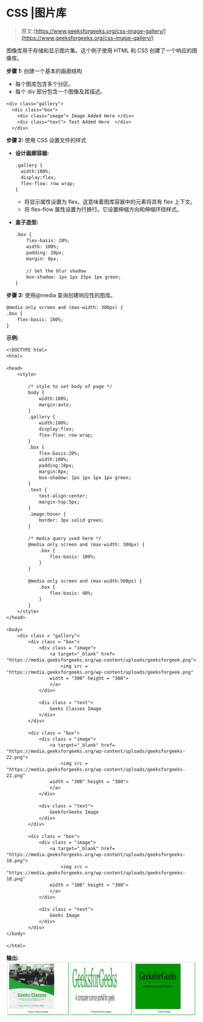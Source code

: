# CSS |图片库

> 原文:[https://www.geeksforgeeks.org/css-image-gallery/](https://www.geeksforgeeks.org/css-image-gallery/)

图像库用于存储和显示图片集。这个例子使用 HTML 和 CSS 创建了一个响应的图像库。

**步骤 1:** 创建一个基本的画廊结构

*   每个图库包含多个分区。
*   每个 div 部分包含一个图像及其描述。

```
<div class="gallery">
  <div class="box"> 
    <div class="image"> Image Added Here </div>
    <div class="text"> Text Added Here  </div>
  </div>

```

**步骤 2:** 使用 CSS 设置文件的样式

*   **设计画廊容器:**

    ```
    .gallery {
      width:100%;
      display:flex;
      flex-flow: row wrap;
    }

    ```

    *   将显示属性设置为 flex。这意味着图库容器中的元素将具有 flex 上下文。
    *   将 flex-flow 属性设置为行换行。它设置伸缩方向和伸缩环绕样式。
*   **盒子造型:**

    ```
    .box {
        flex-basis: 20%;
        width: 100%;
        padding: 10px;
        margin: 8px;

        // Set the blur shadow
        box-shadow: 1px 1px 15px 1px green; 
    }

    ```

**步骤 3:** 使用@media 查询创建响应性的图库。

```
@media only screen and (max-width: 300px) { 
.box {
    flex-basis: 100%;
}

```

**示例:**

```
<!DOCTYPE html>
<html>

<head>
    <style>

        /* style to set body of page */
        body {
            width:100%; 
            margin:auto;
        }
        .gallery {
            width:100%;
            display:flex;
            flex-flow: row wrap;
        }
        .box {
            flex-basis:20%;
            width:100%;
            padding:10px;
            margin:8px;
            box-shadow: 1px 1px 1px 1px green;
        }
        .text {
            text-align:center;
            margin-top:5px;
        }
        .image:hover {
            border: 3px solid green;
        }

        /* media query used here */
        @media only screen and (max-width: 300px) { 
            .box {
                flex-basis: 100%;
            }
        }

        @media only screen and (max-width:500px) {
            .box {
                flex-basis: 40%;
            }
        }
    </style>
</head>

<body>
    <div class = "gallery">
        <div class = "box">
            <div class = "image">
                <a target="_blank" href=
"https://media.geeksforgeeks.org/wp-content/uploads/geeksforgeek.png">
                    <img src =
"https://media.geeksforgeeks.org/wp-content/uploads/geeksforgeek.png" 
                width = "300" height = "300">
                </a>
            </div>

            <div class = "text">
                Geeks Classes Image
            </div>
        </div>

        <div class = "box">
            <div class = "image">
                <a target="_blank" href=
"https://media.geeksforgeeks.org/wp-content/uploads/geeksforgeeks-22.png">
                    <img src =
"https://media.geeksforgeeks.org/wp-content/uploads/geeksforgeeks-22.png"
                width = "300" height = "300">
                </a>
            </div>

            <div class = "text">
                GeekforGeeks Image
            </div>
        </div>

        <div class = "box">
            <div class = "image">
                <a target="_blank" href=
"https://media.geeksforgeeks.org/wp-content/uploads/geeksforgeeks-10.png">
                    <img src = 
"https://media.geeksforgeeks.org/wp-content/uploads/geeksforgeeks-10.png" 
                width = "300" height = "300">
                </a>
            </div>

            <div class = "text">
                Geeks Image
            </div>
        </div>
</body>

</html>                                    
```

**输出:**
![image gallery](img/294385a19ae8b83128f711920d113955.png)